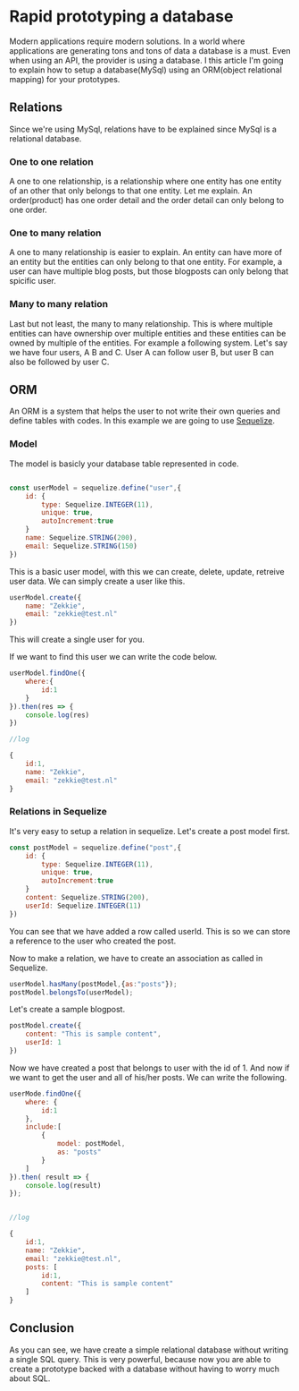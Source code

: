 # Rapid prototyping a database

Modern applications require modern solutions. In a world where applications are generating tons and tons of data a database is a must. Even when using an API, the provider is using a database. I this article I'm going to explain how to setup a database(MySql) using an ORM(object relational mapping) for your prototypes. 

## Relations

Since we're using MySql, relations have to be explained since MySql is a relational database. 

### One to one relation

A one to one relationship, is a relationship where one entity has one entity of an other that only belongs to that one entity. Let me explain. An order(product) has one order detail and the order detail can only belong to one order.

### One to many relation

A one to many relationship is easier to explain. An entity can have more of an entity but the entities can only belong to that one entity. For example, a user can have multiple blog posts, but those blogposts can only belong that spicific user. 

### Many to many relation

Last but not least, the many to many relationship. This is where multiple entities can have ownership over multiple entities and these entities can be owned by multiple of the entities. For example a following system. Let's say we have four users, A B and C. User A can follow user B, but user B can also be followed by user C.


## ORM

An ORM is a system that helps the user to not write their own queries and define tables with codes. In this example we are going to use [Sequelize](http://docs.sequelizejs.com/).

### Model

The model is basicly your database table represented in code. 

```javascript

const userModel = sequelize.define("user",{
	id: {
		type: Sequelize.INTEGER(11),
		unique: true,
		autoIncrement:true
	} 
	name: Sequelize.STRING(200),
	email: Sequelize.STRING(150)
})

```

This is a basic user model, with this we can create, delete, update, retreive user data. We can simply create a user like this.

```javascript
userModel.create({
	name: "Zekkie",
	email: "zekkie@test.nl"
})
```
This will create a single user for you. 

If we want to find this user we can write the code below.

```javascript
userModel.findOne({
	where:{
		id:1
	}
}).then(res => {
	console.log(res)
})

//log

{
	id:1,
	name: "Zekkie",
	email: "zekkie@test.nl"
}

```

### Relations in Sequelize

It's very easy to setup a relation in sequelize. Let's create a post model first.

```javascript
const postModel = sequelize.define("post",{
	id: {
		type: Sequelize.INTEGER(11),
		unique: true,
		autoIncrement:true
	} 
	content: Sequelize.STRING(200),
	userId: Sequelize.INTEGER(11)
})
```
You can see that we have added a row called userId. This is so we can store a reference to the user who created the post. 

Now to make a relation, we have to create an association as called in Sequelize. 

```javascript
userModel.hasMany(postModel,{as:"posts"});
postModel.belongsTo(userModel);
```

Let's create a sample blogpost.

```javascript
postModel.create({
	content: "This is sample content",
	userId: 1
})
```
Now we have created a post that belongs to user with the id of 1. And now if we want to get the user and all of his/her posts. We can write the following.
```javascript
userMode.findOne({
	where: {
		id:1
	},
	include:[
		{
			model: postModel,
			as: "posts"
		}
	]
}).then( result => {
	console.log(result)
});


//log

{
	id:1,
	name: "Zekkie",
	email: "zekkie@test.nl",
	posts: [
		id:1,
		content: "This is sample content"
	]
}
```

## Conclusion

As you can see, we have create a simple relational database without writing a single SQL query. This is very powerful, because now you are able to create a prototype backed with a database without having to worry much about SQL.